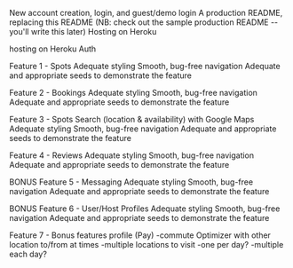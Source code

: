 New account creation, login, and guest/demo login
A production README, replacing this README (NB: check out the sample production README -- you'll write this later)
Hosting on Heroku

hosting on Heroku
Auth

Feature 1 - Spots
  Adequate styling
  Smooth, bug-free navigation
  Adequate and appropriate seeds to demonstrate the feature

Feature 2 - Bookings
  Adequate styling
  Smooth, bug-free navigation
  Adequate and appropriate seeds to demonstrate the feature

Feature 3 - Spots Search (location & availability) with Google Maps
  Adequate styling
  Smooth, bug-free navigation
  Adequate and appropriate seeds to demonstrate the feature

Feature 4 - Reviews
  Adequate styling
  Smooth, bug-free navigation
  Adequate and appropriate seeds to demonstrate the feature

BONUS Feature 5 - Messaging
  Adequate styling
  Smooth, bug-free navigation
  Adequate and appropriate seeds to demonstrate the feature

BONUS Feature 6 - User/Host Profiles
  Adequate styling
  Smooth, bug-free navigation
  Adequate and appropriate seeds to demonstrate the feature

Feature 7 - Bonus features profile (Pay)
      -commute Optimizer with other location to/from at times
        -multiple locations to visit
          -one per day?
          -multiple each day?
